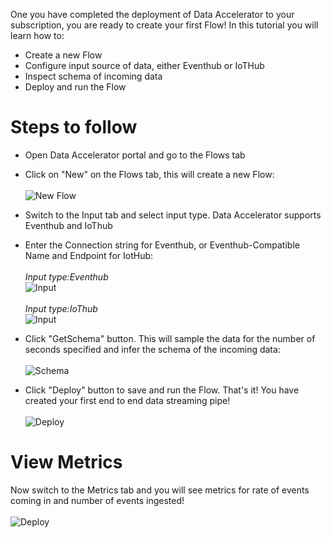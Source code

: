 One you have completed the deployment of Data Accelerator to your subscription, you are ready to create your first Flow! In this tutorial you will learn how to:
* Create a new Flow
* Configure input source of data, either Eventhub or IoTHub
* Inspect schema of incoming data
* Deploy and run the Flow

# Steps to follow
* Open Data Accelerator portal and go to the Flows tab

* Click on "New" on the Flows tab, this will create a new Flow:<br /><br />
 ![New Flow](https://github.com/Microsoft/data-accelerator/wiki/tutorials/images/Tutorial1-1.png)

* Switch to the Input tab and select input type. Data Accelerator supports Eventhub and IoThub

* Enter the Connection string for Eventhub, or Eventhub-Compatible Name and Endpoint for IotHub:<br /><br />
_Input type:Eventhub_<br/>
 ![Input](https://github.com/Microsoft/data-accelerator/wiki/tutorials/images/InputEventhub.PNG)<br /><br />
_Input type:IoThub_<br/>
 ![Input](https://github.com/Microsoft/data-accelerator/wiki/tutorials/images/InputIoT.PNG)<br/>

* Click "GetSchema" button. This will sample the data for the number of seconds specified and infer the schema of the incoming data: <br /><br />
 ![Schema](https://github.com/Microsoft/data-accelerator/wiki/tutorials/images/GetSchema.PNG)<br/>

* Click "Deploy" button to save and run the Flow. That's it! You have created your first end to end data streaming pipe!<br /><br />
 ![Deploy](https://github.com/Microsoft/data-accelerator/wiki/tutorials/images/Deploy.PNG)<br/>

# View Metrics
Now switch to the Metrics tab and you will see metrics for rate of events coming in and number of events ingested!<br /><br />
 ![Deploy](https://github.com/Microsoft/data-accelerator/wiki/tutorials/images/newflowmetrics.PNG)<br/>